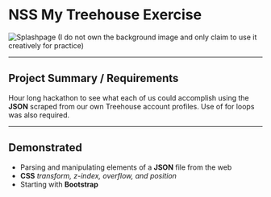 # NSS My Treehouse Exercise

![Splashpage]()
(I do not own the background image and only claim to use it creatively for practice)

<hr>

## Project Summary / Requirements
Hour long hackathon to see what each of us could accomplish using the **JSON** scraped from our own Treehouse account profiles. Use of for loops was also required.

<hr>

## Demonstrated
 - Parsing and manipulating elements of a **JSON** file from the web
 - **CSS** *transform, z-index, overflow, and position*
 - Starting with **Bootstrap**